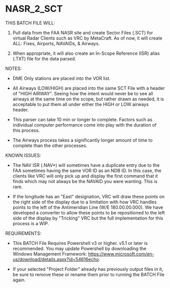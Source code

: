 # NASR_2_SCT
THIS BATCH FILE WILL:

1) Pull data from the FAA NASR site and create Sector
   Files (.SCT) for virtual Radar Clients such as
   VRC by MetaCraft. As of now, it will create ALL: Fixes, Airports, NAVAIDs, & Airways.

2) When appropriate, it will also create an In-Scope
   Reference (ISR) alias (.TXT) file for the data parsed.


NOTES:

 - DME Only stations are placed into the VOR list.

 - All Airways (LOW/HIGH) are placed into the same
   SCT File with a header of "HIGH AIRWAY".
   Seeing how the intent would never be to
   see all airways at the same time on the scope, but
   rather drawn as needed, it is acceptable to put
   them all under either the HIGH or LOW airways header.

 - This parser can take 10 min or longer to complete.
   Factors such as individual computer performance
   come into play with the duration of this process.

 - The Airways process takes a significantly longer
   amount of time to complete than the other processes.


KNOWN ISSUES:

 - The NAV ISR (.NAV*) will sometimes have a duplicate entry
   due to the FAA sometimes having the same VOR ID as an NDB ID.
   In this case, the clients like VRC will only pick up and
   display the first command that it finds which may not always be
   the NAVAID you were wanting. This is rare.
   
 - If the longitude has an "East" designation, VRC will draw these
   points on the right side of the display due to a limitation with
   how VRC handles points to the left of the Antimeridian Line (W/E 180.00.00.000).
   We have developed a converter to allow these points to be
   repositioned to the left side of the display by "Tricking" VRC
   but the full implementation for this process is a WIP.


REQUIREMENTS:

 - This BATCH File Requires Powershell v3 or higher. v5.1 or later is recommended.
   You may update Powershell by downloading the Windows Management Framework:
   https://www.microsoft.com/en-us/download/details.aspx?id=54616echo.

 - If your selected "Project Folder" already has previously
   output files in it, be sure to remove these or rename
   them prior to running the BATCH File again.
